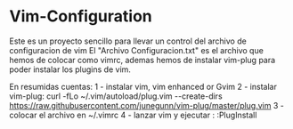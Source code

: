 # Vim-Configuration
Este es un proyecto sencillo para llevar un control del archivo de configuracion de vim
El "Archivo Configuracion.txt" es el archivo que hemos de colocar como vimrc, ademas hemos de instalar vim-plug para poder instalar los plugins de vim.

En resumidas cuentas:
    1 - instalar vim, vim enhanced or Gvim
    2 - instalar vim-plug:
        curl -fLo ~/.vim/autoload/plug.vim --create-dirs https://raw.githubusercontent.com/junegunn/vim-plug/master/plug.vim
    3 - colocar el archivo en ~/.vimrc
    4 - lanzar vim y ejecutar :
        :PlugInstall
